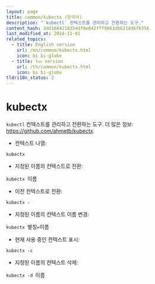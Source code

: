 ```yaml
---
layout: page
title: common/kubectx (한국어)
description: "`kubectl` 컨텍스트를 관리하고 전환하는 도구."
content_hash: 3dd1684218254df8e042fff9863db621dd6f6356
last_modified_at: 2024-11-01
related_topics:
  - title: English version
    url: /en/common/kubectx.html
    icon: bi bi-globe
  - title: ไทย version
    url: /th/common/kubectx.html
    icon: bi bi-globe
tldri18n_status: 2
---
```

# kubectx

`kubectl` 컨텍스트를 관리하고 전환하는 도구.
더 많은 정보: <https://github.com/ahmetb/kubectx>.

- 컨텍스트 나열:

`kubectx`

- 지정된 이름의 컨텍스트로 전환:

`kubectx `<span class="tldr-var badge badge-pill bg-dark-lm bg-white-dm text-white-lm text-dark-dm font-weight-bold">이름</span>

- 이전 컨텍스트로 전환:

`kubectx -`

- 지정된 이름의 컨텍스트 이름 변경:

`kubectx `<span class="tldr-var badge badge-pill bg-dark-lm bg-white-dm text-white-lm text-dark-dm font-weight-bold">별칭</span>`=`<span class="tldr-var badge badge-pill bg-dark-lm bg-white-dm text-white-lm text-dark-dm font-weight-bold">이름</span>

- 현재 사용 중인 컨텍스트 표시:

`kubectx -c`

- 지정된 이름의 컨텍스트 삭제:

`kubectx -d `<span class="tldr-var badge badge-pill bg-dark-lm bg-white-dm text-white-lm text-dark-dm font-weight-bold">이름</span>
